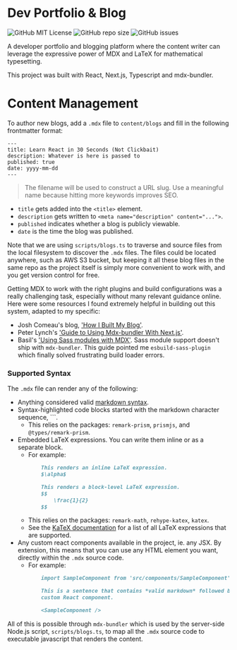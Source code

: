 # Dev Portfolio & Blog

![GitHub MIT License](https://img.shields.io/github/license/Tymotex/timz.dev)
![GitHub repo size](https://img.shields.io/github/repo-size/Tymotex/timz.dev)
![GitHub issues](https://img.shields.io/github/issues/Tymotex/timz.dev)

A developer portfolio and blogging platform where the content writer can
leverage the expressive power of MDX and LaTeX for mathematical typesetting.

This project was built with React, Next.js, Typescript and mdx-bundler.

# Content Management

To author new blogs, add a `.mdx` file to `content/blogs` and fill in the
following frontmatter format:

```
---
title: Learn React in 30 Seconds (Not Clickbait)
description: Whatever is here is passed to 
published: true
date: yyyy-mm-dd
---
```
> The filename will be used to construct a URL slug. Use a meaningful name
  because hitting more keywords improves SEO.
- `title` gets added into the `<title>` element.
- `description` gets written to `<meta name="description" content="...">`.
- `published` indicates whether a blog is publicly viewable.
- `date` is the time the blog was published.

Note that we are using `scripts/blogs.ts` to traverse and source files from the
local filesystem to discover the `.mdx` files. The files could be located
anywhere, such as AWS S3 bucket, but keeping it all these blog files in the
same repo as the project itself is simply more convenient to work with, and you
get version control for free.

Getting MDX to work with the right plugins and build configurations was a really
challenging task, especially without many relevant guidance online. Here were
some resources I found extremely helpful in building out this system, adapted to
my specific: 
- Josh Comeau's blog, ['How I Built My Blog'](https://www.joshwcomeau.com/blog/how-i-built-my-blog/).
- Peter Lynch's ['Guide to Using Mdx-bundler With Next.js'](https://www.peterlunch.com/blog/mdx-bundler-beginners).
- Basil's ['Using Sass modules with MDX'](https://www.qbasil.dev/blog/mdx-w-scss).
  Sass module support doesn't ship with `mdx-bundler`. This guide pointed me
  `esbuild-sass-plugin` which finally solved frustrating build loader errors.

### Supported Syntax

The `.mdx` file can render any of the following:
* Anything considered valid [markdown syntax](https://www.markdownguide.org/cheat-sheet/).
* Syntax-highlighted code blocks started with the markdown character sequence, ```.
    - This relies on the packages: `remark-prism`, `prismjs`, and `@types/remark-prism`.
* Embedded LaTeX expressions. You can write them inline or as a separate block.
    - For example:
        ```md
            This renders an inline LaTeX expression.
            $\alpha$  

            This renders a block-level LaTeX expression.
            $$
                \frac{1}{2}
            $$
        ```
    - This relies on the packages: `remark-math`, `rehype-katex`, `katex`.
    - See the [KaTeX documentation](https://katex.org/docs/supported.html) for a
      list of all LaTeX expressions that are supported.
* Any custom react components available in the project, ie. any JSX. By
  extension, this means that you can use any HTML element you want, directly
  within the `.mdx` source code.
    - For example:
        ```md
            import SampleComponent from 'src/components/SampleComponent';

            This is a sentence that contains *valid markdown* followed by a 
            custom React component.

            <SampleComponent />
        ```
All of this is possible through `mdx-bundler` which is used by the server-side
Node.js script, `scripts/blogs.ts`, to map all the `.mdx` source code to
executable javascript that renders the content.


